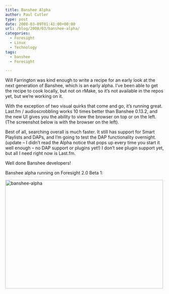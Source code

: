```yaml
---
title: Banshee Alpha
author: Paul Cutler
type: post
date: 2008-03-09T01:41:00+00:00
url: /blog/2008/03/banshee-alpha/
categories:
  - Foresight
  - Linux
  - Technology
tags:
  - banshee
  - Foresight

---
```

Will Farrington was kind enough to write a recipe for an early look at the next generation of Banshee, which is an early alpha. I&#8217;ve been able to get the recipe to cook locally, but not on rMake, so it&#8217;s not available in the repos yet, but we&#8217;re working on it.

With the exception of two visual quirks that come and go, it&#8217;s running great. Last.fm / audioscrobbling works 10 times better than Banshee 0.13.2, and the new UI gives you the ability to view the browser on top or on the left. (The screenshot below is with the browser on the left).

Best of all, searching overall is much faster. It still has support for Smart Playlists and DAPs, and I&#8217;m going to test the DAP functionality overnight. (update &#8211; I didn&#8217;t read the Alpha notice that pops up every time you start it well enough &#8211; no DAP support or plugins yet!) I don&#8217;t see plugin support yet, but all I need right now is Last.fm.

Well done Banshee developers!

Banshee alpha running on Foresight 2.0 Beta 1:

[<img src="https://i0.wp.com/farm4.static.flickr.com/3237/2320126946_95acab8d7e.jpg?resize=500%2C345" width="500" height="345" alt="banshee-alpha" data-recalc-dims="1" />][1]

 [1]: http://www.flickr.com/photos/silwenae/2320126946/ "banshee-alpha by silwenae, on Flickr"